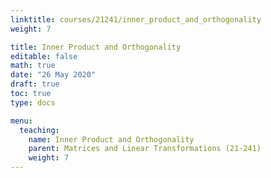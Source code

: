 ```yaml
---
linktitle: courses/21241/inner_product_and_orthogonality
weight: 7

title: Inner Product and Orthogonality
editable: false
math: true
date: "26 May 2020"
draft: true
toc: true
type: docs

menu:
  teaching:
    name: Inner Product and Orthogonality
    parent: Matrices and Linear Transformations (21-241)
    weight: 7
---
```

